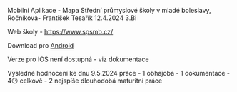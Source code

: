 Mobilní Aplikace - Mapa Střední průmyslové školy v mladé boleslavy, Ročníkova- František Tesařík 12.4.2024 3.Bi

Web školy - https://www.spsmb.cz/

Download pro [Android](https://www.dropbox.com/scl/fi/kh6p624i6hqa7ob4zjz2w/application-eb257d08-e5f6-4475-bc23-463d7d12f8f3.apk?rlkey=1jfelcdo80nh5jnnytp4z12rl&st=uagj17r3&dl=0)

Verze pro IOS není dostupná - viz dokumentace


Výsledné hodnocení ke dnu 9.5.2024 práce - 1 obhajoba - 1 dokumentace - 4😶 celkově - 2 
nejspíše dlouhodobá maturitní práce 
